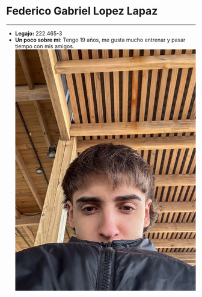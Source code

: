 # Federico Gabriel Lopez Lapaz 
---
- **Legajo:** 222.465-3
- **Un poco sobre mi**: Tengo 19 años, me gusta mucho entrenar y pasar tiempo con mis amigos.
![Foto de Fede](https://github.com/pdepjm/2025-tp0-presentacion-FedericoLopezLapaz/blob/main/yo.jpeg)
